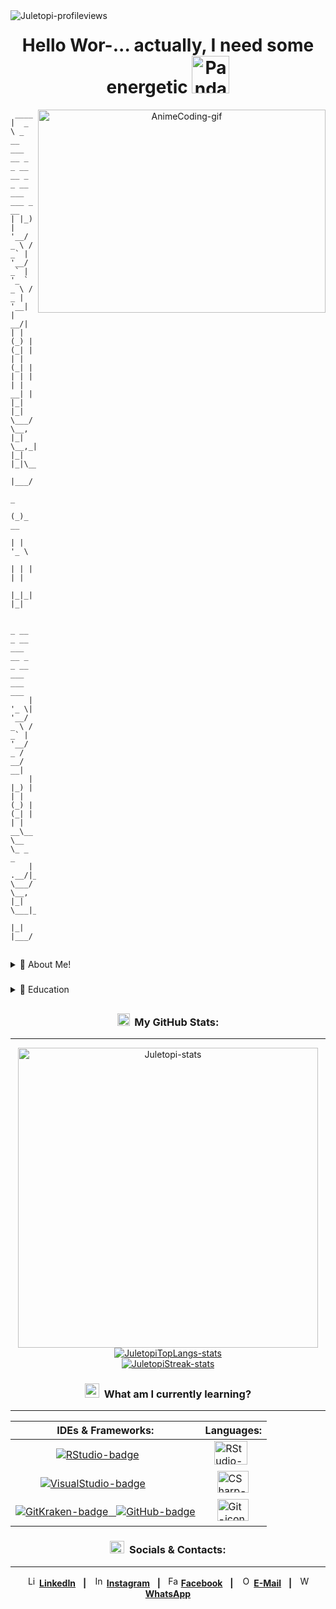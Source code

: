 <img align="left" src="https://komarev.com/ghpvc/?username=juletopi&color=red" alt="Juletopi-profileviews">

<div align="center">
  <h1>Hello Wor-... actually, I need some energetic <a href="https://emoji.gg/emoji/9202-panda-redbull-yoink"><img src="https://cdn3.emoji.gg/emojis/9202-panda-redbull-yoink.gif" width="60px" height="60px" alt="PandaRedbullYoink-emoji"></a></h1>
  <img src="https://i0.wp.com/24.media.tumblr.com/1c146218ae8aee595ec45784ae98f076/tumblr_mjk9t4LutC1qkai1do1_500.gif" align="right" width="460" height="325" alt="AnimeCoding-gif">
</div>

<div align="left">

```
 ____
|  _ \ _ __ ___   __ _ _ __ __ _ _ __ ___   ___ _ __
| |_) | '__/ _ \ / _` | '__/ _` | '_ ` _ \ / _ | '__|
|  __/| | | (_) | (_| | | | (_| | | | | | |  __| |
|_|   |_|  \___/ \__, |_|  \__,_|_| |_| |_|\___|_|
                  |___/
                     _
                    (_)_ __
                    | | '_ \
                    | | | | |
                    |_|_| |_|

     _ __  _ __ ___   __ _ _ __ ___ ___ ___
    | '_ \| '__/ _ \ / _` | '__/ _ / __/ __|
    | |_) | | | (_) | (_| | | |  __\__ \__ \_ _ _
    | .__/|_|  \___/ \__, |_|  \___|___|___(_(_(_)
    |_|              |___/
```

##

</div>

<div align="left">
  <details>
<summary>📕 About Me!</summary>

## Resume: (About Me!)

**#👋 Heya folks, i'm Júlio!**
 
🌱 **▸** I'm currently studying System Analysis and \
Development at [**IFRO Campus Ji-Paraná**](https://portal.ifro.edu.br/ji-parana), and \
looking where to fit in this world of programming.
 
👾 **▸ About my hobbies, I like:**

🎮 `Games` • 🎲 `RPG` • 🖌️ `Ilustration` • 📚 `Learning` • 🎧 `Music` • 🍜 `Anime`
 
🤓 **▸ In what I study for now, I can quote:**
 
- Algorithms & Programming Logic
- Computer Architectures & Organization
- Computational Mathematics
- Requirements Engineering

##

</div>

###

<div align="left">
  <details>
<summary>🎒 Education</summary>

## Resume: (Education)

<img src="https://www.anoticiamais.com.br/wp-content/uploads/2016/11/Ifro.jpg" align="left" width="94px" height="94px" alt="IFRO-pic"/>

**IFRO (Instituto Federal de Rondônia) - Campus Ji-Paraná** \
[**IFRO Campus Ji-Paraná**](https://portal.ifro.edu.br/ji-parana/ji-parana) • `Federal Institute` \
Graduation in System Analisys and Developmet \
<i>Jul. 2022</i> - <i>currently now...</i>
<br/>

###

<img src="https://scontent.fcgb9-1.fna.fbcdn.net/v/t39.30808-6/296281125_179170704484469_3136119340022999762_n.jpg?_nc_cat=106&ccb=1-7&_nc_sid=09cbfe&_nc_eui2=AeEKCtgNAOu7Y6Uz-ziQ3KdlSxiVFTJTQTBLGJUVMlNBMOVZldgawmi-_Iip8gNZYhDqvPRlCdKZBCu-5_I9Y8P0&_nc_ohc=1v5xH-CSngEAX84wDBs&_nc_zt=23&_nc_ht=scontent.fcgb9-1.fna&oh=00_AT8l4gNtsKoAWMcB-T3oT29CSf-C7mDUp6RcXiYrSPKBXQ&oe=631E5B92" align="left" width="94px" height="94px" alt="DanielNeri-pic"/>

**E.E.E.F.M (Escola Estadual de Ensino Fundamental e Médio) Professor Daniel Neri da Silva** \
[**E.E.E.F.M. Daniel Neri**](https://www.melhorescola.com.br/escola/eeefm-professor-daniel-neri-da-silva) • `School & High School` \
Student in School and High School \
<i>Feb. 2015</i> - <i>Dec. 2021</i>
<br/>

###

❗ **▸** Please, consider visiting my [**LinkedIn**](https://www.linkedin.com/in/julio-cezar-pereira-camargo/) for a \
more detailed info. about my education and certifications.

</div>

##

<div align="center">

### <a href="https://emoji.gg/emoji/3716-blurple-github"><img src="https://cdn3.emoji.gg/emojis/3716-blurple-github.png" width="20px" height="20px" alt="BlurpleGithub-emoji"></a>&#160; My GitHub Stats:
---

<div align="center">
  <a href="#"><img src="https://github-readme-stats.vercel.app/api?username=juletopi&show_icons=true&count_private=true&include_all_commits=true&theme=codeSTACKr&title_color=e73737&icon_color=e73737&border_color=0d1017&bg_color=0e1118" width="480" alt="Juletopi-stats"></a>
  <a href="#"><img src="https://github-readme-stats.vercel.app/api/top-langs/?username=juletopi&layout=default&langs_count=7&theme=codeSTACKr&title_color=e73737&icon_color=e73737&border_color=0e1118&bg_color=0e1118" alt="JuletopiTopLangs-stats"></a>
<div align="center">
  <a href="#"><img src="https://github-readme-streak-stats.herokuapp.com/?user=juletopi&theme=dark&ring=e73737&currStreakNum=ffffff&hide_border=true&background=0E1118" alt="JuletopiStreak-stats"></a>
</div>

###

<div align="center">

### <a href="https://emoji.gg/emoji/3468_book_n_quill"><img src="https://cdn3.emoji.gg/emojis/3468_book_n_quill.png" width="23px" height="23px" alt="BooknQuill-emoji"></a>&#160; What am I currently learning?
---
</div>

<div align="center">
  
| IDEs & Frameworks: | Languages: |
| ------------------ | ---------- |
| &#8199;&#8199;&#8199;&#8199;&#8199;&nbsp;&nbsp; <a href="https://github.com/alexandresanlim/Badges4-README.md-Profile"><img src="https://img.shields.io/badge/RStudio-75AADB?style=for-the-badge&logo=RStudio&logoColor=white" align="center" alt="RStudio-badge"></a> | &#8199; <a href="https://devicon.dev/"><img src="https://cdn.jsdelivr.net/gh/devicons/devicon/icons/r/r-original.svg" width="53" height="38" alt="RStudio-icon"></a>
| &#8199;&#8199;&#8199;&nbsp; <a href="https://github.com/alexandresanlim/Badges4-README.md-Profile"><img src="https://img.shields.io/badge/Visual_Studio-5C2D91?style=for-the-badge&logo=visual%20studio&logoColor=white" alt="VisualStudio-badge"></a> | &#8199;&nbsp; <a href="https://devicon.dev/"><img src="https://cdn.jsdelivr.net/gh/devicons/devicon/icons/csharp/csharp-original.svg" width="50" height="35" alt="CSharp-icon"></a>
| <a href="https://github.com/alexandresanlim/Badges4-README.md-Profile"><img src="https://img.shields.io/badge/GitKraken-179287?style=for-the-badge&logo=GitKraken&logoColor=white" alt="GitKraken-badge"> &#160; </a> <a href="https://github.com/alexandresanlim/Badges4-README.md-Profile"><img src="https://img.shields.io/badge/GitHub-100000?style=for-the-badge&logo=github&logoColor=white" alt="GitHub-badge"></a>| &#8199;&nbsp; <a href="https://devicon.dev/"><img src="https://cdn.jsdelivr.net/gh/devicons/devicon/icons/git/git-original.svg" width="50" height="35" alt="Git-icon"></a>
</div>

###

<div align="center">

### <a href="https://emoji.gg/emoji/8137_SpeechBubble"><img src="https://cdn3.emoji.gg/emojis/8137_SpeechBubble.png" width="23px" height="20px" alt="SpeechBubble-emoji"></a>&#160; Socials & Contacts:
---
</div>

<div align="center">

<img src="https://cdn.jsdelivr.net/gh/devicons/devicon/icons/linkedin/linkedin-original.svg" height="17" alt="LinkedIn-logo" /> [**LinkedIn**](https://www.linkedin.com/in/julio-cezar-pereira-camargo/)&nbsp;&nbsp; **|**&nbsp;&nbsp;
<img src="https://cdn3.emoji.gg/emojis/6333-instagram.png" height="17" alt="Instagram-logo" /> [**Instagram**](https://www.instagram.com/juletopi/)&nbsp;&nbsp; **|**&nbsp;&nbsp;
<img src="https://cdn.jsdelivr.net/gh/devicons/devicon/icons/facebook/facebook-original.svg" height="17" alt="Facebook-logo" /> [**Facebook**](https://www.facebook.com/profile.php?id=100006955867774)&nbsp;&nbsp; **|**&nbsp;&nbsp;
<img src="https://pngimg.com/uploads/email/email_PNG100738.png" height="17" alt="Outlook-logo" /> [**E-Mail**](mailto:juliocezarpvh@hotmail.com)&nbsp;&nbsp; **|**&nbsp;&nbsp;
<img src="https://cdn3.emoji.gg/emojis/6158-whatsapp.png" height="17" alt="WhatsApp-logo" /> [**WhatsApp**](http://api.whatsapp.com/send?phone=5569993606894)
</div>

